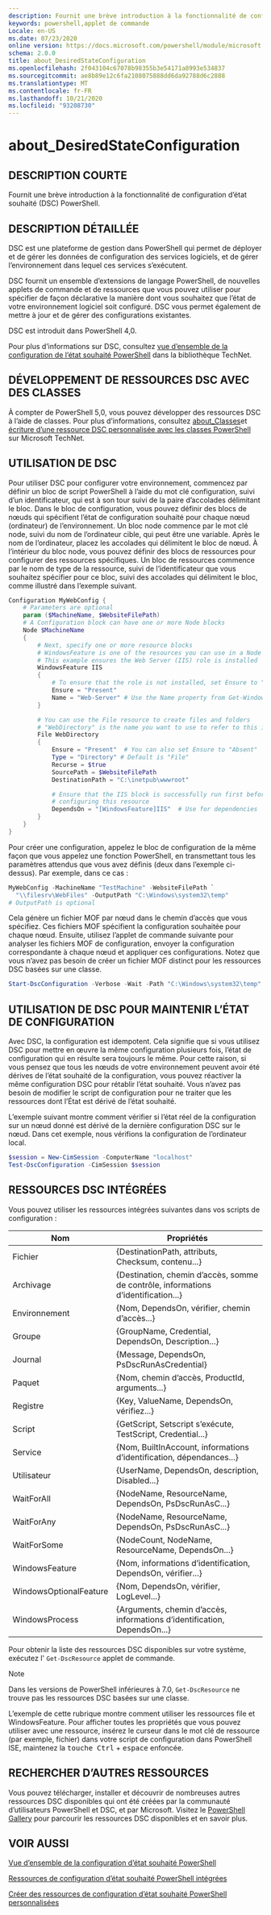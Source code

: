 ```yaml
---
description: Fournit une brève introduction à la fonctionnalité de configuration d’état souhaité (DSC) PowerShell.
keywords: powershell,applet de commande
Locale: en-US
ms.date: 07/23/2020
online version: https://docs.microsoft.com/powershell/module/microsoft.powershell.core/about/about_desiredstateconfiguration?view=powershell-5.1&WT.mc_id=ps-gethelp
schema: 2.0.0
title: about_DesiredStateConfiguration
ms.openlocfilehash: 2f043104c67078b98355b3e54171a8993e534837
ms.sourcegitcommit: ae8b89e12c6fa2108075888dd6da92788d6c2888
ms.translationtype: MT
ms.contentlocale: fr-FR
ms.lasthandoff: 10/21/2020
ms.locfileid: "93208730"
---
```

# <a name="about_desiredstateconfiguration"></a>about_DesiredStateConfiguration

## <a name="short-description"></a>DESCRIPTION COURTE

Fournit une brève introduction à la fonctionnalité de configuration d’état souhaité (DSC) PowerShell.

## <a name="long-description"></a>DESCRIPTION DÉTAILLÉE

DSC est une plateforme de gestion dans PowerShell qui permet de déployer et de gérer les données de configuration des services logiciels, et de gérer l’environnement dans lequel ces services s’exécutent.

DSC fournit un ensemble d’extensions de langage PowerShell, de nouvelles applets de commande et de ressources que vous pouvez utiliser pour spécifier de façon déclarative la manière dont vous souhaitez que l’état de votre environnement logiciel soit configuré. DSC vous permet également de mettre à jour et de gérer des configurations existantes.

DSC est introduit dans PowerShell 4,0.

Pour plus d’informations sur DSC, consultez [vue d’ensemble de la configuration de l’état souhaité PowerShell](/powershell/scripting/dsc/overview/overview) dans la bibliothèque TechNet.

## <a name="developing-dsc-resources-with-classes"></a>DÉVELOPPEMENT DE RESSOURCES DSC AVEC DES CLASSES

À compter de PowerShell 5,0, vous pouvez développer des ressources DSC à l’aide de classes.
Pour plus d’informations, consultez [about_Classes](about_Classes.md)et [écriture d’une ressource DSC personnalisée avec les classes PowerShell](/previous-versions//dn948461(v=technet.10)) sur Microsoft TechNet.

## <a name="using-dsc"></a>UTILISATION DE DSC

Pour utiliser DSC pour configurer votre environnement, commencez par définir un bloc de script PowerShell à l’aide du mot clé configuration, suivi d’un identificateur, qui est à son tour suivi de la paire d’accolades délimitant le bloc. Dans le bloc de configuration, vous pouvez définir des blocs de nœuds qui spécifient l’état de configuration souhaité pour chaque nœud (ordinateur) de l’environnement. Un bloc node commence par le mot clé node, suivi du nom de l’ordinateur cible, qui peut être une variable. Après le nom de l’ordinateur, placez les accolades qui délimitent le bloc de nœud. À l’intérieur du bloc node, vous pouvez définir des blocs de ressources pour configurer des ressources spécifiques. Un bloc de ressources commence par le nom de type de la ressource, suivi de l’identificateur que vous souhaitez spécifier pour ce bloc, suivi des accolades qui délimitent le bloc, comme illustré dans l’exemple suivant.

```powershell
Configuration MyWebConfig {
    # Parameters are optional
    param ($MachineName, $WebsiteFilePath)
    # A Configuration block can have one or more Node blocks
    Node $MachineName
    {
        # Next, specify one or more resource blocks
        # WindowsFeature is one of the resources you can use in a Node block
        # This example ensures the Web Server (IIS) role is installed
        WindowsFeature IIS
        {
            # To ensure that the role is not installed, set Ensure to "Absent"
            Ensure = "Present"
            Name = "Web-Server" # Use the Name property from Get-WindowsFeature
        }

        # You can use the File resource to create files and folders
        # "WebDirectory" is the name you want to use to refer to this instance
        File WebDirectory
        {
            Ensure = "Present"  # You can also set Ensure to "Absent"
            Type = "Directory" # Default is "File"
            Recurse = $true
            SourcePath = $WebsiteFilePath
            DestinationPath = "C:\inetpub\wwwroot"

            # Ensure that the IIS block is successfully run first before
            # configuring this resource
            DependsOn = "[WindowsFeature]IIS"  # Use for dependencies
        }
    }
}
```

Pour créer une configuration, appelez le bloc de configuration de la même façon que vous appelez une fonction PowerShell, en transmettant tous les paramètres attendus que vous avez définis (deux dans l’exemple ci-dessus). Par exemple, dans ce cas :

```powershell
MyWebConfig -MachineName "TestMachine" -WebsiteFilePath `
  "\\filesrv\WebFiles" -OutputPath "C:\Windows\system32\temp"
# OutputPath is optional
```

Cela génère un fichier MOF par nœud dans le chemin d’accès que vous spécifiez. Ces fichiers MOF spécifient la configuration souhaitée pour chaque nœud. Ensuite, utilisez l’applet de commande suivante pour analyser les fichiers MOF de configuration, envoyer la configuration correspondante à chaque nœud et appliquer ces configurations. Notez que vous n’avez pas besoin de créer un fichier MOF distinct pour les ressources DSC basées sur une classe.

```powershell
Start-DscConfiguration -Verbose -Wait -Path "C:\Windows\system32\temp"
```

## <a name="using-dsc-to-maintain-configuration-state"></a>UTILISATION DE DSC POUR MAINTENIR L’ÉTAT DE CONFIGURATION

Avec DSC, la configuration est idempotent. Cela signifie que si vous utilisez DSC pour mettre en œuvre la même configuration plusieurs fois, l’état de configuration qui en résulte sera toujours le même. Pour cette raison, si vous pensez que tous les nœuds de votre environnement peuvent avoir été dérives de l’état souhaité de la configuration, vous pouvez réactiver la même configuration DSC pour rétablir l’état souhaité. Vous n’avez pas besoin de modifier le script de configuration pour ne traiter que les ressources dont l’État est dérivé de l’état souhaité.

L’exemple suivant montre comment vérifier si l’état réel de la configuration sur un nœud donné est dérivé de la dernière configuration DSC sur le nœud. Dans cet exemple, nous vérifions la configuration de l’ordinateur local.

```powershell
$session = New-CimSession -ComputerName "localhost"
Test-DscConfiguration -CimSession $session
```

## <a name="built-in-dsc-resources"></a>RESSOURCES DSC INTÉGRÉES

Vous pouvez utiliser les ressources intégrées suivantes dans vos scripts de configuration :

|Nom                  |Propriétés                                         |
|----------------------|---------------------------------------------------|
|Fichier                  |{DestinationPath, attributs, Checksum, contenu...}|
|Archivage               |{Destination, chemin d’accès, somme de contrôle, informations d’identification...}       |
|Environnement           |{Nom, DependsOn, vérifier, chemin d’accès...}                 |
|Groupe                 |{GroupName, Credential, DependsOn, Description...} |
|Journal                   |{Message, DependsOn, PsDscRunAsCredential}         |
|Paquet               |{Nom, chemin d’accès, ProductId, arguments...}              |
|Registre              |{Key, ValueName, DependsOn, vérifiez...}             |
|Script                |{GetScript, Setscript s’exécute, TestScript, Credential...}  |
|Service               |{Nom, BuiltInAccount, informations d’identification, dépendances...}|
|Utilisateur                  |{UserName, DependsOn, description, Disabled...}    |
|WaitForAll            |{NodeName, ResourceName, DependsOn, PsDscRunAsC...}|
|WaitForAny            |{NodeName, ResourceName, DependsOn, PsDscRunAsC...}|
|WaitForSome           |{NodeCount, NodeName, ResourceName, DependsOn...}  |
|WindowsFeature        |{Nom, informations d’identification, DependsOn, vérifier...}           |
|WindowsOptionalFeature|{Nom, DependsOn, vérifier, LogLevel...}             |
|WindowsProcess        |{Arguments, chemin d’accès, informations d’identification, DependsOn...}        |

Pour obtenir la liste des ressources DSC disponibles sur votre système, exécutez l' `Get-DscResource` applet de commande.

> [!NOTE]
> Dans les versions de PowerShell inférieures à 7.0, `Get-DscResource` ne trouve pas les ressources DSC basées sur une classe.

L’exemple de cette rubrique montre comment utiliser les ressources file et WindowsFeature. Pour afficher toutes les propriétés que vous pouvez utiliser avec une ressource, insérez le curseur dans le mot clé de ressource (par exemple, fichier) dans votre script de configuration dans PowerShell ISE, maintenez la <kbd>touche Ctrl</kbd> + <kbd>espace</kbd> enfoncée.

## <a name="find-more-resources"></a>RECHERCHER D’AUTRES RESSOURCES

Vous pouvez télécharger, installer et découvrir de nombreuses autres ressources DSC disponibles qui ont été créées par la communauté d’utilisateurs PowerShell et DSC, et par Microsoft. Visitez le [PowerShell Gallery](https://www.powershellgallery.com/) pour parcourir les ressources DSC disponibles et en savoir plus.

## <a name="see-also"></a>VOIR AUSSI

[Vue d’ensemble de la configuration d’état souhaité PowerShell](/powershell/scripting/dsc/overview/overview)

[Ressources de configuration d’état souhaité PowerShell intégrées](/powershell/scripting/dsc/resources/resources)

[Créer des ressources de configuration d’état souhaité PowerShell personnalisées](/powershell/scripting/dsc/resources/authoringResource)
